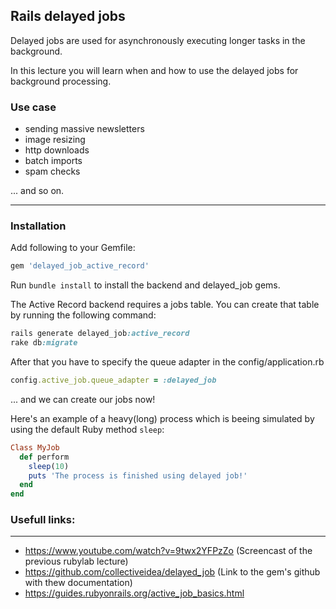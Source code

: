 ## Rails delayed jobs

Delayed jobs are used for asynchronously executing longer tasks in the background. 

In this lecture you will learn when and how to use the delayed jobs for background processing.

### Use case 

- sending massive newsletters
- image resizing
- http downloads
- batch imports
- spam checks

... and so on.

---

### Installation

Add following to your Gemfile:
```rb
gem 'delayed_job_active_record'
```

Run ```bundle install``` to install the backend and delayed_job gems.

The Active Record backend requires a jobs table. You can create that table by running the following command:
```rb
rails generate delayed_job:active_record
rake db:migrate
```

After that you have to specify the queue adapter in the config/application.rb
```rb
config.active_job.queue_adapter = :delayed_job
```
... and we can create our jobs now!

Here's an example of a heavy(long) process which is beeing simulated by using the default Ruby method ```sleep```:
```rb
Class MyJob
  def perform
    sleep(10)
    puts 'The process is finished using delayed job!'
  end
end
```

### Usefull links:
-----------------------------------

- https://www.youtube.com/watch?v=9twx2YFPzZo (Screencast of the previous rubylab lecture)
- https://github.com/collectiveidea/delayed_job (Link to the gem's github with thew documentation)
- https://guides.rubyonrails.org/active_job_basics.html

